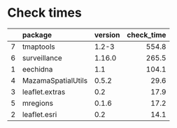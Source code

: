 # Check times

|   |package            |version | check_time|
|:--|:------------------|:-------|----------:|
|7  |tmaptools          |1.2-3   |      554.8|
|6  |surveillance       |1.16.0  |      265.5|
|1  |eechidna           |1.1     |      104.1|
|4  |MazamaSpatialUtils |0.5.2   |       29.6|
|3  |leaflet.extras     |0.2     |       17.9|
|5  |mregions           |0.1.6   |       17.2|
|2  |leaflet.esri       |0.2     |       14.1|


